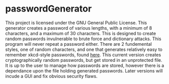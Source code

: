 # passwordGenerator
This project is licensed under the GNU General Public License. This generator creates a password of various lengths, with a minimum of 8 characters, and a maximum of 30 characters. This is designed to create random passwords invulnerable to brute force and dictionary attacks. This program will never repeat a password either. There are 2 fundemental styles, one of random characters, and one that generates relatively easy to remember xkcd-style passwords, found [here](https://xkcd.com/936/). This current version creates cryptographically random passwords, but get stored in an unprotected file. It is up to the user to manage how passwords are stored, however there is a dependance upon the file holding generated passwords. Later versions will incude a GUI and fix obvious security flaws.
